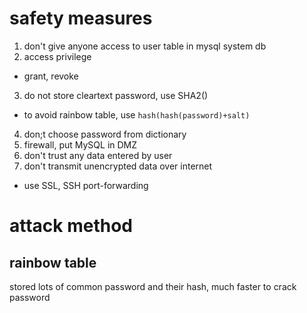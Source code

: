 # safety measures
1. don't give anyone access to user table in mysql system db
2. access privilege
- grant, revoke
3. do not store cleartext password, use SHA2()
- to avoid rainbow table, use `hash(hash(password)+salt)`
4. don;t choose password from dictionary
5. firewall, put MySQL in DMZ
6. don't trust any data entered by user
7. don't transmit unencrypted data over internet
- use SSL, SSH port-forwarding


# attack method
## rainbow table
stored lots of common password and their hash, much faster to crack password






















